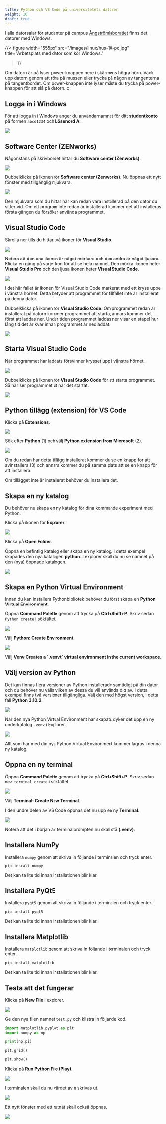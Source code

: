 ```yaml
---
title: Python och VS Code på universitetets datorer
weight: 10
draft: true
---
```



I alla datorsalar för studenter på campus [Ångströmlaboratiet][ångström] finns det datorer
med Windows. 

[ångström]: https://angstrom.uu.se/

{{< figure 
    width="555px" 
    src="/images/linux/hus-10-pc.jpg" 
    title="Arbetsplats med dator som kör Windows." 
>}}

Om datorn är på lyser power-knappen nere i skärmens högra hörn. Väck upp datorn genom att röra på mussen eller trycka på någon av tangenterna på
tangentbordet. Om power-knappen inte lyser måste du trycka på power-knappen för
att slå på datorn. 
c
## Logga in i Windows

För att logga in i Windows anger du användarnamnet för ditt **studentkonto** på
formen `abcd1234` och **Lösenord A**.

![](/images/linux/windows-10-login.jpg?width=444px)

## Software Center (ZENworks)

Någonstans på skrivbordet hittar du **Software center (Zenworks)**.


![](/images/linux/software-center-icon.png)

Dubbelklicka på ikonen för **Software center (Zenworks)**. Nu öppnas ett nytt
fönster med tillgänglig mjukvara. 

![](/images/linux/software-center.png)

Den mjukvara som du hittar här kan redan vara installerad på den dator du
sitter vid. Om ett program inte redan är installerad kommer det att installeras första gången du
försöker använda programmet. 

## Visual Studio Code 

Skrolla ner tills du hittar två ikoner för **Visual Studio**. 

![](/images/python/university/software-center/visual-studio-icons.png)

Notera att den ena ikonen är något mörkare och den andra är något ljusare.
Klicka en gång på varje ikon för att se hela namnet. Den mörka ikonen heter
**Visual Studio Pro** och den ljusa ikonen heter **Visual Studio Code**.

![](/images/python/university/software-center/visual-studio-code-icon.png?width=300px)

I det här fallet är ikonen för Visual Studio Code markerat med ett kryss uppe i
vänstra hörnet. Detta betyder att programmet för tillfället inte är installerat
på denna dator. 

Dubbelklicka på ikonen för **Visual Studio Code**. Om programmet redan är
installerat på datorn kommer programmet att starta, annars kommer det först att
laddas ner. Under tiden programmet laddas ner visar en stapel hur lång tid det
är kvar innan programmet är nedladdat. 

![](/images/python/university/software-center/visual-studio-code-downloading.png?width=100px)

## Starta Visual Studio Code

När programmet har laddats försvinner krysset upp i vänstra hörnet. 

![](/images/python/university/software-center/visual-studio-code-downloaded.png?width=100px)

Dubbelklicka på ikonen för **Visual Studio Code** för att starta programmet. Så
här ser programmet ut när det startat. 

![](/images/python/university/vs-code.png?width=600px)


## Python tillägg (extension) för VS Code

Klicka på **Extensions**.

![](/images/python/vscode/vscode-extensions.png?width=600px)

Sök efter **Python** (1) och välj **Python extension from Microsoft** (2).

![](/images/python/vscode/vscode-install-python-extension.png?width=600px)

Om du redan har detta tillägg installerat kommer du se en knapp för att
avinstallera (3) och annars kommer du på samma plats att se en knapp för att
installera. 

Om tillägget inte är installerat behöver du installera det. 

## Skapa en ny katalog 

Du behöver nu skapa en ny katalog för dina kommande experiment med Python. 

Klicka på ikonen för **Explorer**. 

![](/images/python/university/explorer.png?width=600px)

Klicka på **Open Folder**.

Öppna en befintlig katalog eller skapa en ny katalog. I detta exempel skapades
den nya katalogen **python**. I explorer skall du nu se namnet på den (nya)
öppnade katalogen. 

![](/images/python/university/explorer-python.png?width=600px)

## Skapa en Python Virtual Environment

Innan du kan installera Pythonbibliotek behöver du först
skapa en **Python Virtual Environment**. 

Öppna **Command Palette** genom att trycka på **Ctrl+Shift+P**. Skriv sedan
`Python create` i sökfältet.

![](/images/python/university/command-palette-python-create.png?width=600px)

Välj **Python: Create Environment**.

![](/images/python/university/create-venv.png?width=600px)

Välj **Venv Creates a \`.venvt\` virtual environment in the current workspace**. 

## Välj version av Python

Det kan finnas flera versioner av Python installerade samtidigt på din dator
och du behöver nu välja vilken av dessa du vill använda dig av. I detta exempel finns två versioner tillgängliga. Välj den med högst version, i
detta fall **Python 3.10.2**.

![](/images/python/university/select-interpreter.png?width=600px)

När den nya Python Virtual Environment har skapats dyker det upp en ny
underkatalog `.venv` i Explorer. 

![](/images/python/university/env-created.png?width=600px)

Allt som har med din nya Python Virtual Environment kommer lagras i denna ny
katalog. 

## Öppna en ny terminal

Öppna **Command Palette** genom att trycka på **Ctrl+Shift+P**. Skriv sedan
`new terminal create` i sökfältet. 

![](/images/python/university/open-new-terminal.png?width=600px)

Välj **Terminal: Create New Terminal**. 

I den undre delen av VS Code öppnas det nu upp en ny **Terminal**. 

![](/images/python/university/env-terminal.png?width=600px)

Notera att det i början av terminalprompten nu skall stå **(.venv)**.

## Installera NumPy

Installera `numpy` genom att skriva in följande i terminalen och tryck enter. 

``` text
pip install numpy
```

Det kan ta lite tid innan installationen blir klar.

## Installera PyQt5 

Installera `pyqt5` genom att skriva in följande i terminalen och tryck enter. 

``` text
pip install pyqt5
```

Det kan ta lite tid innan installationen blir klar.

## Installera Matplotlib

Installera `matplotlib` genom att skriva in följande i terminalen och tryck enter. 

``` text
pip install matplotlib
```

Det kan ta lite tid innan installationen blir klar.

## Testa att det fungerar

Klicka på **New File** i explorer. 

![](/images/python/university/new-file.png?width=200px)

Ge den nya filen namnet `test.py` och klistra in följande kod.

``` python
import matplotlib.pyplot as plt
import numpy as np

print(np.pi)

plt.grid()

plt.show()
```

Klicka på **Run Python File (Play)**. 

![](/images/python/university/run-test-py.png?width=600px)

I terminalen skall du nu värdet av `π` skrivas ut.

![](/images/python/university/test-py-terminal-result.png?width=600px)

Ett nytt fönster med ett rutnät skall också öppnas. 

![](/images/python/university/test-fig.png?width=400px)